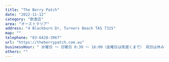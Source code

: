 ```yaml
---
title: "The Berry Patch"
date: "2022-11-12"
category: "飲食店"
area: "オーストラリア"
address: "4 Blackburn Dr, Turners Beach TAS 7315"
map: ""
telephone: "03-6428-3967"
url: "https://theberrypatch.com.au"
businessHour: " 水曜日 〜 日曜日 8:30 〜 16:00（金曜日は夜遅くまで）　祝日は休み"
others: ""
---
```

